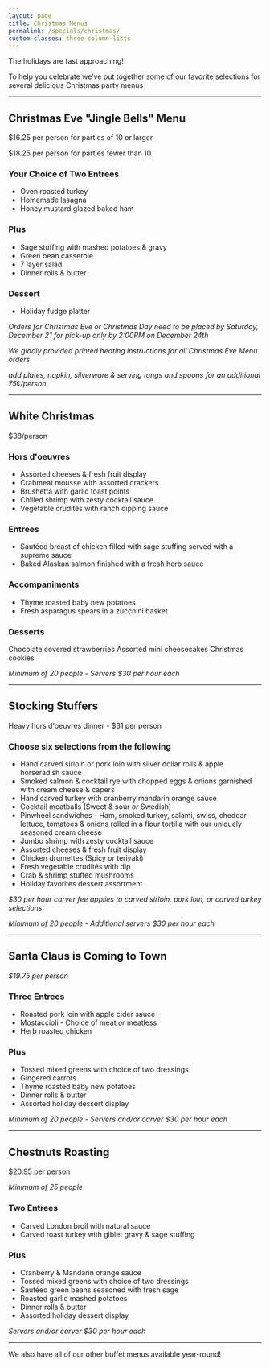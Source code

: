 ```yaml
---
layout: page
title: Christmas Menus
permalink: /specials/christmas/
custom-classes: three-column-lists
---
```


The holidays are fast approaching!

To help you celebrate we’ve put together some of our favorite selections for
several delicious Christmas party menus

---

## Christmas Eve "Jingle Bells" Menu

\$16.25 per person for parties of 10 or larger

\$18.25 per person for parties fewer than 10

### Your Choice of Two Entrees

- Oven roasted turkey
- Homemade lasagna
- Honey mustard glazed baked ham

### Plus

- Sage stuffing with mashed potatoes & gravy
- Green bean casserole
- 7 layer salad
- Dinner rolls & butter

### Dessert

- Holiday fudge platter

_Orders for Christmas Eve or Christmas Day need to be placed by Saturday,
December 21 for pick-up only by 2:00PM on December 24th_

_We gladly provided printed heating instructions for all Christmas Eve Menu
orders_

_add plates, napkin, silverware & serving tongs and spoons for an additional
75¢/person_

---

## White Christmas

\$38/person

### Hors d'oeuvres

- Assorted cheeses & fresh fruit display
- Crabmeat mousse with assorted crackers
- Brushetta with garlic toast points
- Chilled shrimp with zesty cocktail sauce
- Vegetable crudités with ranch dipping sauce

### Entrees

- Sautéed breast of chicken filled with sage stuffing served with a supreme
  sauce
- Baked Alaskan salmon finished with a fresh herb sauce

### Accompaniments

- Thyme roasted baby new potatoes
- Fresh asparagus spears in a zucchini basket

### Desserts

Chocolate covered strawberries Assorted mini cheesecakes Christmas cookies

_Minimum of 20 people - Servers \$30 per hour each_

---

## Stocking Stuffers

Heavy hors d'oeuvres dinner - \$31 per person

### Choose six selections from the following

- Hand carved sirloin or pork loin with silver dollar rolls & apple horseradish
  sauce
- Smoked salmon & cocktail rye with chopped eggs & onions garnished with cream
  cheese & capers
- Hand carved turkey with cranberry mandarin orange sauce
- Cocktail meatballs (Sweet & sour _or_ Swedish)
- Pinwheel sandwiches - Ham, smoked turkey, salami, swiss, cheddar, lettuce,
  tomatoes & onions rolled in a flour tortilla with our uniquely seasoned cream
  cheese
- Jumbo shrimp with zesty cocktail sauce
- Assorted cheeses & fresh fruit display
- Chicken drumettes (Spicy _or_ teriyaki)
- Fresh vegetable crudités with dip
- Crab & shrimp stuffed mushrooms
- Holiday favorites dessert assortment

_\$30 per hour carver fee applies to carved sirloin, pork loin, or carved turkey
selections_

_Minimum of 20 people - Additional servers \$30 per hour each_

---

## Santa Claus is Coming to Town

_\$19.75 per person_

### Three Entrees

- Roasted pork loin with apple cider sauce
- Mostaccioli - Choice of meat _or_ meatless
- Herb roasted chicken

### Plus

- Tossed mixed greens with choice of two dressings
- Gingered carrots
- Thyme roasted baby new potatoes
- Dinner rolls & butter
- Assorted holiday dessert display

_Minimum of 20 people - Servers and/or carver \$30 per hour each_

---

## Chestnuts Roasting

\$20.95 per person

_Minimum of 25 people_

### Two Entrees

- Carved London broil with natural sauce
- Carved roast turkey with giblet gravy & sage stuffing

### Plus

- Cranberry & Mandarin orange sauce
- Tossed mixed greens with choice of two dressings
- Sautéed green beans seasoned with fresh sage
- Roasted garlic mashed potatoes
- Dinner rolls & butter
- Assorted holiday dessert display

_Servers and/or carver \$30 per hour each_

---

We also have all of our other buffet menus available year-round!
